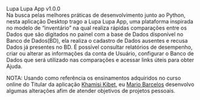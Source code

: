 Lupa Lupa App v1.0.0	
Na busca pelas melhores práticas de desenvolvimento junto ao Python, nesta aplicação Desktop trago a Lupa Lupa App, uma plataforma inspirada no modelo de “inventário” na qual realiza rápidas comparações entre os Dados que são digitados no painel com a base de Dados disponível no Banco de Dados(BD), ela realiza o cadastro de Dados ausentes e recusa Dados já presentes no BD. 
É possível consultar relatórios de desempenho, criar ou alterar as informações da conta de Usuário, configurar o Banco de Dados que será utilizado nas comparações e acessar links úteis para obter Ajuda.

NOTA: Usando como referência os ensinamentos adquiridos no curso online do Titular da aplicação <a href="https://www.linkedin.com/in/khamisi-kibet-62282a200/">Khamisi Kibet</a>, eu <a href="https://www.linkedin.com/in/mario-barcelos/">Mario Barcelos</a> desenvolvo algumas alterações afim de atender objetivos de projetos pessoais. 
